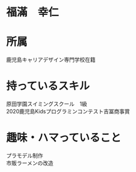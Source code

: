# 福滿　幸仁
# 所属
鹿児島キャリアデザイン専門学校在籍
# 持っているスキル
原田学園スイミングスクール　1級  
2020鹿児島Kidsプログラミンコンテスト吉冨商事賞
# 趣味・ハマっていること
プラモデル制作  
市販ラーメンの改造
